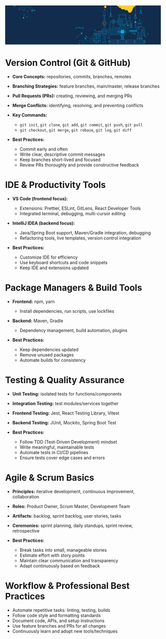 ![1759604318007](image/DeveloperWorkflow&BestPractices/1759604318007.png)

# Version Control (Git & GitHub)

* **Core Concepts:** repositories, commits, branches, remotes
* **Branching Strategies:** feature branches, main/master, release branches
* **Pull Requests (PRs):** creating, reviewing, and merging PRs
* **Merge Conflicts:** identifying, resolving, and preventing conflicts
* **Key Commands:**

  * `git init`, `git clone`, `git add`, `git commit`, `git push`, `git pull`
  * `git checkout`, `git merge`, `git rebase`, `git log`, `git diff`
* **Best Practices:**

  * Commit early and often
  * Write clear, descriptive commit messages
  * Keep branches short-lived and focused
  * Review PRs thoroughly and provide constructive feedback

# IDE & Productivity Tools

* **VS Code (frontend focus):**

  * Extensions: Prettier, ESLint, GitLens, React Developer Tools
  * Integrated terminal, debugging, multi-cursor editing
* **IntelliJ IDEA (backend focus):**

  * Java/Spring Boot support, Maven/Gradle integration, debugging
  * Refactoring tools, live templates, version control integration
* **Best Practices:**

  * Customize IDE for efficiency
  * Use keyboard shortcuts and code snippets
  * Keep IDE and extensions updated

# Package Managers & Build Tools

* **Frontend:** npm, yarn

  * Install dependencies, run scripts, use lockfiles
* **Backend:** Maven, Gradle

  * Dependency management, build automation, plugins
* **Best Practices:**

  * Keep dependencies updated
  * Remove unused packages
  * Automate builds for consistency

# Testing & Quality Assurance

* **Unit Testing:** isolated tests for functions/components
* **Integration Testing:** test modules/services together
* **Frontend Testing:** Jest, React Testing Library, Vitest
* **Backend Testing:** JUnit, Mockito, Spring Boot Test
* **Best Practices:**

  * Follow TDD (Test-Driven Development) mindset
  * Write meaningful, maintainable tests
  * Automate tests in CI/CD pipelines
  * Ensure tests cover edge cases and errors

# Agile & Scrum Basics

* **Principles:** iterative development, continuous improvement, collaboration
* **Roles:** Product Owner, Scrum Master, Development Team
* **Artifacts:** backlog, sprint backlog, user stories, tasks
* **Ceremonies:** sprint planning, daily standups, sprint review, retrospective
* **Best Practices:**

  * Break tasks into small, manageable stories
  * Estimate effort with story points
  * Maintain clear communication and transparency
  * Adapt continuously based on feedback

# Workflow & Professional Best Practices

* Automate repetitive tasks: linting, testing, builds
* Follow code style and formatting standards
* Document code, APIs, and setup instructions
* Use feature branches and PRs for all changes
* Continuously learn and adopt new tools/techniques
